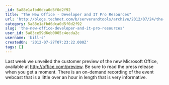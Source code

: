 ```yaml
---
_id: 5a88e1afbd6dca0d5f0d2f92
title: "The New Office - Developer and IT Pro Resources"
url: 'http://blogs.technet.com/b/serverandtools/archive/2012/07/24/the-new-office-blog-and-resource-roll.aspx'
category: 5a88e1afbd6dca0d5f0d2f92
slug: 'the-new-office-developer-and-it-pro-resources'
user_id: 5a83ce59d6eb0005c4ecda2c
username: 'bill-s'
createdOn: '2012-07-27T07:23:22.000Z'
tags: []
---
```


Last week we unveiled the customer preview of the new Microsoft Office, available at http://office.com/preview. Be sure to read the press release when you get a moment. There is an on-demand recording of the event webcast that is a little over an hour in length that is very informative.
